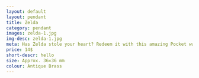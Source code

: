 ```yaml
---
layout: default
layout: pendant
title: Zelda
category: pendant
images: zelda-1.jpg
img-desc: zelda-1.jpg
meta: Has Zelda stole your heart? Redeem it with this amazing Pocket watch!
price: 14$
short-descr: hello
size: Approx. 36×36 mm
colour: Antique Brass
---
```

